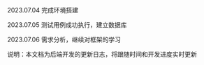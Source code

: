 2023.07.04	完成环境搭建

2023.07.05	测试用例成功执行，建立数据库

2023.07.06	需求分析，继续对框架的学习





说明：本文档为后端开发的更新日志，将跟随时间和开发进度实时更新